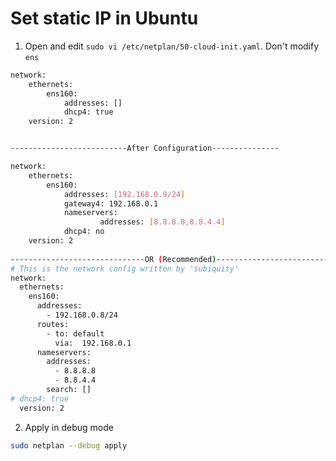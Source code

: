 # Set static IP in Ubuntu

1. Open and edit `sudo vi /etc/netplan/50-cloud-init.yaml`. Don't modify `ens`

```bash
network:
    ethernets:
        ens160:
            addresses: []
            dhcp4: true
    version: 2


--------------------------After Configuration---------------

network:
    ethernets:
        ens160:
            addresses: [192.168.0.9/24]
            gateway4: 192.168.0.1
            nameservers:
                    addresses: [8.8.8.8,8.8.4.4]
            dhcp4: no
    version: 2
    
------------------------------OR (Recommended)-----------------------------
# This is the network config written by 'subiquity'
network:
  ethernets:
    ens160:
      addresses:
        - 192.168.0.8/24
      routes:
        - to: default
          via:  192.168.0.1
      nameservers:
        addresses:
          - 8.8.8.8
          - 8.8.4.4
        search: []
# dhcp4: true
  version: 2

```

2. Apply in debug mode

```bash
sudo netplan --debug apply
```
    
  
